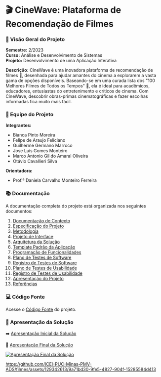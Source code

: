 # 🎬 CineWave: Plataforma de Recomendação de Filmes

### 🌟 Visão Geral do Projeto
**Semestre:** 2/2023  
**Curso:** Análise e Desenvolvimento de Sistemas  
**Projeto:** Desenvolvimento de uma Aplicação Interativa  

**Descrição:** CineWave é uma inovadora plataforma de recomendação de filmes 🎥, desenhada para ajudar amantes do cinema a explorarem a vasta gama de opções disponíveis. Baseando-se em uma curada lista dos "100 Melhores Filmes de Todos os Tempos" 🌟, ela é ideal para acadêmicos, educadores, entusiastas do entretenimento e críticos de cinema. Com CineWave, descobrir obras-primas cinematográficas e fazer escolhas informadas fica muito mais fácil.

### 👥 Equipe do Projeto
**Integrantes:**
- Bianca Pinto Moreira
- Felipe de Araujo Feliciano
- Guilherme Germano Marroco
- Jose Luis Gomes Monteiro
- Marco Antonio Gil do Amaral Oliveira
- Otávio Cavallieri Silva

**Orientadora:**
- Prof.ª Daniela Carvalho Monteiro Ferreira

### 📚 Documentação
A documentação completa do projeto está organizada nos seguintes documentos:

<ol>
<li><a href="docs/01-Documentação de Contexto.md"> Documentação de Contexto</a></li>
<li><a href="docs/02-Especificação do Projeto.md"> Especificação do Projeto</a></li>
<li><a href="docs/03-Metodologia.md"> Metodologia</a></li>
<li><a href="docs/04-Projeto de Interface.md"> Projeto de Interface</a></li>
<li><a href="docs/05-Arquitetura da Solução.md"> Arquitetura da Solução</a></li>
<li><a href="docs/06-Template Padrão da Aplicação.md"> Template Padrão da Aplicação</a></li>
<li><a href="docs/07-Programação de Funcionalidades.md"> Programação de Funcionalidades</a></li>
<li><a href="docs/08-Plano de Testes de Software.md"> Plano de Testes de Software</a></li>
<li><a href="docs/09-Registro de Testes de Software.md"> Registro de Testes de Software</a></li>
<li><a href="docs/10-Plano de Testes de Usabilidade.md"> Plano de Testes de Usabilidade</a></li>
<li><a href="docs/11-Registro de Testes de Usabilidade.md"> Registro de Testes de Usabilidade</a></li>
<li><a href="docs/12-Apresentação do Projeto.md"> Apresentação do Projeto</a></li>
<li><a href="docs/13-Referências.md"> Referências</a></li>
</ol>

### 💻 Código Fonte
Acesse o [Código Fonte](https://github.com/ICEI-PUC-Minas-PMV-ADS/filmes/tree/main/src/Cineviews/CineviewsApp) do projeto.

### 🎥 Apresentação da Solução
 ➡️ [Apresentação Inicial da Solução](presentation/README.md) 
 

📍 [Apresentação Final da Solução](https://www.loom.com/share/825884c26c0544c1aa6662d63de72697?sid=c15fe8ba-3a4f-41cd-80d8-1fcf013a8e38)

 [![Apresentação Final da Solução](src/print-versao-final.png)](src/cineview-apresentacao-final.mp4)

 https://github.com/ICEI-PUC-Minas-PMV-ADS/filmes/assets/129342613/9a71bd30-9fe5-4827-904f-15285584d413
